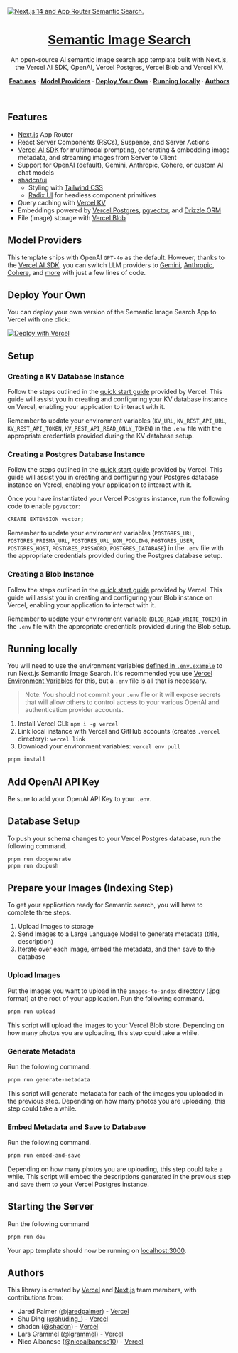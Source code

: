 <a href="https://semantic-search.vercel.app">
  <img alt="Next.js 14 and App Router Semantic Search." src="https://semantic-image-search.vercel.app/opengraph-image.png">
  <h1 align="center">Semantic Image Search</h1>
</a>

<p align="center">
  An open-source AI semantic image search app template built with Next.js, the Vercel AI SDK, OpenAI, Vercel Postgres, Vercel Blob and Vercel KV.
</p>

<p align="center">
  <a href="#features"><strong>Features</strong></a> ·
  <a href="#model-providers"><strong>Model Providers</strong></a> ·
  <a href="#deploy-your-own"><strong>Deploy Your Own</strong></a> ·
  <a href="#running-locally"><strong>Running locally</strong></a> ·
  <a href="#authors"><strong>Authors</strong></a>
</p>
<br/>

## Features

- [Next.js](https://nextjs.org) App Router
- React Server Components (RSCs), Suspense, and Server Actions
- [Vercel AI SDK](https://sdk.vercel.ai/docs) for multimodal prompting, generating & embedding image metadata, and streaming images from Server to Client
- Support for OpenAI (default), Gemini, Anthropic, Cohere, or custom AI chat models
- [shadcn/ui](https://ui.shadcn.com)
  - Styling with [Tailwind CSS](https://tailwindcss.com)
  - [Radix UI](https://radix-ui.com) for headless component primitives
- Query caching with [Vercel KV](https://vercel.com/storage/kv)
- Embeddings powered by [Vercel Postgres](https://vercel.com/storage/kv), [pgvector](https://github.com/pgvector/pgvector-node#drizzle-orm), and [Drizzle ORM](https://orm.drizzle.team/)
- File (image) storage with [Vercel Blob](https://vercel.com/storage/blob)

## Model Providers

This template ships with OpenAI `GPT-4o` as the default. However, thanks to the [Vercel AI SDK](https://sdk.vercel.ai/docs), you can switch LLM providers to [Gemini](https://gemini.google.com/), [Anthropic](https://anthropic.com), [Cohere](https://cohere.com/), and [more](https://sdk.vercel.ai/providers/ai-sdk-providers) with just a few lines of code.

## Deploy Your Own

You can deploy your own version of the Semantic Image Search App to Vercel with one click:

[![Deploy with Vercel](https://vercel.com/button)](https://vercel.com/new/clone?repository-url=https%3A%2F%2Fgithub.com%2Fvercel-labs%2Fsemantic-image-search&env=OPENAI_API_KEY&envDescription=OpenAI%20key%20needed&envLink=https%3A%2F%2Fplatform.openai.com%2Fdocs%2Foverview)

## Setup
### Creating a KV Database Instance

Follow the steps outlined in the [quick start guide](https://vercel.com/docs/storage/vercel-kv/quickstart#create-a-kv-database) provided by Vercel. This guide will assist you in creating and configuring your KV database instance on Vercel, enabling your application to interact with it.

Remember to update your environment variables (`KV_URL`, `KV_REST_API_URL`, `KV_REST_API_TOKEN`, `KV_REST_API_READ_ONLY_TOKEN`) in the `.env` file with the appropriate credentials provided during the KV database setup.

### Creating a Postgres Database Instance

Follow the steps outlined in the [quick start guide](https://vercel.com/docs/storage/vercel-postgres/quickstart) provided by Vercel. This guide will assist you in creating and configuring your Postgres database instance on Vercel, enabling your application to interact with it.

Once you have instantiated your Vercel Postgres instance, run the following code to enable `pgvector`:
```bash
CREATE EXTENSION vector;
```

Remember to update your environment variables (`POSTGRES_URL`, `POSTGRES_PRISMA_URL`, `POSTGRES_URL_NON_POOLING`, `POSTGRES_USER`, `POSTGRES_HOST`, `POSTGRES_PASSWORD`, `POSTGRES_DATABASE`) in the `.env` file with the appropriate credentials provided during the Postgres database setup.

### Creating a Blob Instance

Follow the steps outlined in the [quick start guide](https://vercel.com/docs/storage/vercel-blob) provided by Vercel. This guide will assist you in creating and configuring your Blob instance on Vercel, enabling your application to interact with it.

Remember to update your environment variable (`BLOB_READ_WRITE_TOKEN`) in the `.env` file with the appropriate credentials provided during the Blob setup.


## Running locally

You will need to use the environment variables [defined in `.env.example`](.env.example) to run Next.js Semantic Image Search. It's recommended you use [Vercel Environment Variables](https://vercel.com/docs/projects/environment-variables) for this, but a `.env` file is all that is necessary.

> Note: You should not commit your `.env` file or it will expose secrets that will allow others to control access to your various OpenAI and authentication provider accounts.

1. Install Vercel CLI: `npm i -g vercel`
2. Link local instance with Vercel and GitHub accounts (creates `.vercel` directory): `vercel link`
3. Download your environment variables: `vercel env pull`

```bash
pnpm install
```

## Add OpenAI API Key
Be sure to add your OpenAI API Key to your `.env`.

## Database Setup
To push your schema changes to your Vercel Postgres database, run the following command.
```bash
pnpm run db:generate
pnpm run db:push
```

## Prepare your Images (Indexing Step)
To get your application ready for Semantic search, you will have to complete three steps.
1. Upload Images to storage
2. Send Images to a Large Language Model to generate metadata (title, description)
3. Iterate over each image, embed the metadata, and then save to the database

### Upload Images
Put the images you want to upload in the `images-to-index` directory (.jpg format) at the root of your application. Run the following command.
```bash
pnpm run upload
```
This script will upload the images to your Vercel Blob store.
Depending on how many photos you are uploading, this step could take a while.

### Generate Metadata
Run the following command.
```bash
pnpm run generate-metadata
```
This script will generate metadata for each of the images you uploaded in the previous step.
Depending on how many photos you are uploading, this step could take a while.

### Embed Metadata and Save to Database
Run the following command.
```bash
pnpm run embed-and-save
```
Depending on how many photos you are uploading, this step could take a while. This script will embed the descriptions generated in the previous step and save them to your Vercel Postgres instance.

## Starting the Server
Run the following command
```bash
pnpm run dev
```
Your app template should now be running on [localhost:3000](http://localhost:3000/).

## Authors

This library is created by [Vercel](https://vercel.com) and [Next.js](https://nextjs.org) team members, with contributions from:

- Jared Palmer ([@jaredpalmer](https://twitter.com/jaredpalmer)) - [Vercel](https://vercel.com)
- Shu Ding ([@shuding\_](https://twitter.com/shuding_)) - [Vercel](https://vercel.com)
- shadcn ([@shadcn](https://twitter.com/shadcn)) - [Vercel](https://vercel.com)
- Lars Grammel ([@lgrammel](https://twitter.com/lgrammel)) - [Vercel](https://vercel.com)
- Nico Albanese ([@nicoalbanese10](https://twitter.com/nicoalbanese10)) - [Vercel](https://vercel.com)
